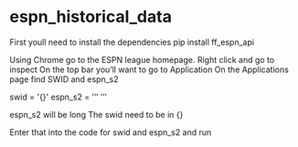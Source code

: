 # espn_historical_data
First youll need to install the dependencies 
pip install ff_espn_api

Using Chrome go to the ESPN league homepage.
Right click and go to inspect 
On the top bar you’ll want to go to Application 
On the Applications page find SWID and espn_s2

swid = '{}'
espn_s2 = ’’’
            ’’’

espn_s2 will be long
The swid need to be in {}

Enter that into the code for swid and espn_s2 and run
